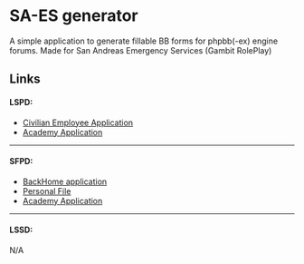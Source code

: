 # SA-ES generator

A simple application to generate fillable BB forms for phpbb(-ex) engine forums. Made for San Andreas Emergency Services (Gambit RolePlay)

## Links

#### LSPD:

- [Civilian Employee Application](https://perkinson1251.github.io/saes-generators.github.io/lspd/civilian-application "Civilian Employee Application")
- [Academy Application](https://perkinson1251.github.io/saes-generators.github.io/lspd/academy "Academy Application")

---

#### SFPD:

- [BackHome application](https://perkinson1251.github.io/saes-generators.github.io/sfpd/backhome "BackHome application")
- [Personal File](https://perkinson1251.github.io/saes-generators.github.io/sfpd/personal-file "Personal File")
- [Academy Application](https://perkinson1251.github.io/saes-generators.github.io/sfpd/academy "Academy Application")

---

#### LSSD:

N/A
